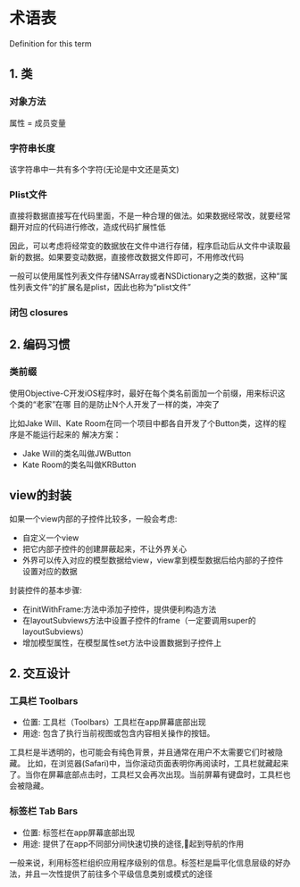 # 术语表
Definition for this term



## 1. 类

### 对象方法
属性 = 成员变量


### 字符串长度
该字符串中一共有多个字符(无论是中文还是英文)

### Plist文件

直接将数据直接写在代码里面，不是一种合理的做法。如果数据经常改，就要经常翻开对应的代码进行修改，造成代码扩展性低

因此，可以考虑将经常变的数据放在文件中进行存储，程序启动后从文件中读取最新的数据。如果要变动数据，直接修改数据文件即可，不用修改代码

一般可以使用属性列表文件存储NSArray或者NSDictionary之类的数据，这种“属性列表文件”的扩展名是plist，因此也称为“plist文件”


### 闭包 closures

## 2. 编码习惯

### 类前缀
使用Objective-C开发iOS程序时，最好在每个类名前面加一个前缀，用来标识这个类的“老家”在哪
目的是防止N个人开发了一样的类，冲突了

比如Jake Will、Kate Room在同一个项目中都各自开发了个Button类，这样的程序是不能运行起来的
解决方案：
- Jake Will的类名叫做JWButton
- Kate Room的类名叫做KRButton

## view的封装

如果一个view内部的子控件比较多，一般会考虑:
- 自定义一个view
- 把它内部子控件的创建屏蔽起来，不让外界关心
- 外界可以传入对应的模型数据给view，view拿到模型数据后给内部的子控件设置对应的数据

封装控件的基本步骤:
- 在initWithFrame:方法中添加子控件，提供便利构造方法
- 在layoutSubviews方法中设置子控件的frame（一定要调用super的layoutSubviews）
- 增加模型属性，在模型属性set方法中设置数据到子控件上

## 2. 交互设计

### 工具栏 Toolbars

- 位置: 工具栏（Toolbars）工具栏在app屏幕底部出现
- 用途: 包含了执行当前视图或包含内容相关操作的按钮。

工具栏是半透明的，也可能会有纯色背景，并且通常在用户不太需要它们时被隐藏。
比如，在浏览器(Safari)中，当你滚动页面表明你再阅读时，工具栏就藏起来了。当你在屏幕底部点击时，工具栏又会再次出现。当前屏幕有键盘时，工具栏也会被隐藏。

###  标签栏 Tab Bars

- 位置: 标签栏在app屏幕底部出现
- 用途: 提供了在app不同部分间快速切换的途径,起到导航的作用

一般来说，利用标签栏组织应用程序级别的信息。标签栏是扁平化信息层级的好办法，并且一次性提供了前往多个平级信息类别或模式的途径
